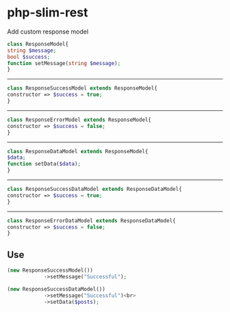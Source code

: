 # php-slim-rest
Add custom response model
<br>


```php
class ResponseModel{
string $message;
bool $success;
function setMessage(string $message);
}
```
<hr>

```php
class ResponseSuccessModel extends ResponseModel{
constructor => $success = true;
}
```
<hr>

```php
class ResponseErrorModel extends ResponseModel{
constructor => $success = false;
}
```
<hr>

```php
class ResponseDataModel extends ResponseModel{
$data;
function setData($data);
}
```
<hr>

```php
class ResponseSuccessDataModel extends ResponseDataModel{
constructor => $success = true;
}
```

<hr>

```php
class ResponseErrorDataModel extends ResponseDataModel{
constructor => $success = false;
}
```

<h2>Use</h2>

```php
(new ResponseSuccessModel())
            ->setMessage("Successful");

(new ResponseSuccessDataModel())
            ->setMessage("Successful")<br>
            ->setData($posts);
            
```

